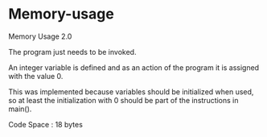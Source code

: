# Memory-usage

Memory Usage 2.0

The program just needs to be invoked.

An integer variable is defined and as an action of the program it is assigned
with the value 0.

This was implemented because variables should be initialized when used, 
so at least the initialization with 0 should be part of the instructions in 
main().


Code Space : 18 bytes
